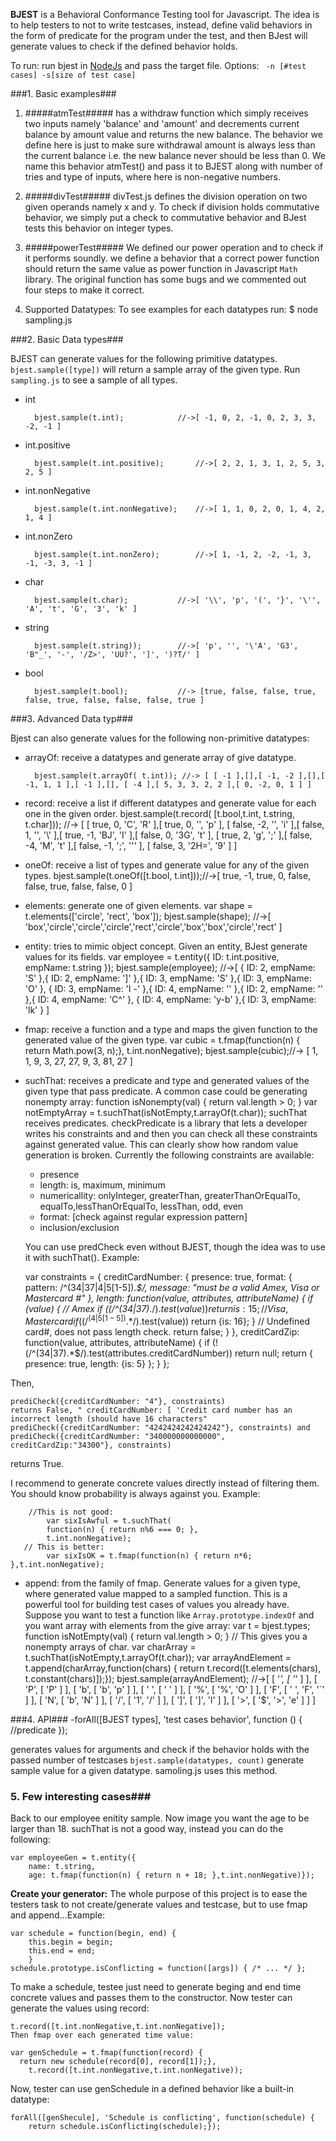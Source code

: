 **BJEST** is a Behavioral Conformance Testing tool for Javascript.
The idea is to help  testers to not to write testcases, instead, define valid behaviors in the form of predicate for the program under the test, and then BJest will generate values to check if the defined behavior holds.

To run: run bjest in [NodeJs](http://nodejs.org/) and pass the target file.
Options: ``` -n [#test cases] -s[size of test case]```

###1. Basic examples###

1. #####atmTest#####
has a withdraw function which simply receives two inputs namely 'balance' and 'amount' and decrements current balance by amount value and returns the new balance. The behavior we define here is just to make sure withdrawal amount is always less than the current balance i.e. the new balance never should be less than 0. We name this behavior atmTest() and pass it to BJEST along with number of tries and type of inputs, where here is non-negative numbers.

2. #####divTest#####
divTest.js defines the division operation on two given operands namely x and y. To check if division holds commutative behavior, we simply put a check to commutative behavior and BJest tests this behavior on integer types.

3. #####powerTest#####
We defined our power operation and to check if it performs soundly. we define a behavior that a correct power function should
return the same value as power function in Javascript ```Math``` library. The original function has some bugs and we commented out four steps to make it correct.

2. Supported Datatypes:
To see examples for each datatypes run: $ node sampling.js

###2. Basic Data types###

BJEST can generate values for the following primitive datatypes. ```bjest.sample([type])```  will return a sample array of the given
type. Run ```sampling.js``` to see a sample of all types.

- int

        bjest.sample(t.int);   			//->[ -1, 0, 2, -1, 0, 2, 3, 3, -2, -1 ]
        

- int.positive

        bjest.sample(t.int.positive); 		//->[ 2, 2, 1, 3, 1, 2, 5, 3, 2, 5 ]
        
- int.nonNegative

        bjest.sample(t.int.nonNegative); 	//->[ 1, 1, 0, 2, 0, 1, 4, 2, 1, 4 ]
        
- int.nonZero

        bjest.sample(t.int.nonZero); 		//->[ 1, -1, 2, -2, -1, 3, -1, -3, 3, -1 ]
        
- char

        bjest.sample(t.char); 			//->[ '\\', 'p', '(', '}', '\'', 'A', 't', 'G', '3', 'k' ]
        
- string

        bjest.sample(t.string)); 		//->[ 'p', '', '\'A', 'G3', 'B"_', '-', '/Z>', 'UU?', ']', ')?T/' ]
        
- bool
    
        bjest.sample(t.bool); 			//-> [true, false, false, true, false, true, false, false, false, true ]


###3. Advanced Data typ###

Bjest can also generate values for the following non-primitive datatypes:

- arrayOf: receive a datatypes and generate array of give datatype.

        bjest.sample(t.arrayOf( t.int)); //-> [ [ -1 ],[],[ -1, -2 ],[],[ -1, 1, 1 ],[ -1 ],[], [ -4 ],[ 5, 3, 3, 2, 2 ],[ 0, -2, 0, 1 ] ]

- record: receive a list if different datatypes and generate value for each one in the given order.
        bjest.sample(t.record( [t.bool,t.int, t.string, t.char])); //-> [ [ true, 0, 'C', 'R' ],[ true, 0, '', 'p' ],
        [ false, -2, '', 'i' ],[ false, 1, '', '\\' ],[ true, -1, 'BJ', 'I' ],[ false, 0, '3G', 't' ], 
        [ true, 2, 'g', ';' ],[ false, -4, 'M', 't' ],[ false, -1, ';', '\'' ], [ false, 3, '2H=', '9' ] ]

- oneOf: receive a list of types and generate value for any of the given types.
        bjest.sample(t.oneOf([t.bool, t.int]));//->[ true, -1, true, 0, false, false, true, false, false, 0 ]
        
- elements: generate one of given elements.
        var shape = t.elements(['circle', 'rect', 'box']); bjest.sample(shape);
        //->[ 'box','circle','circle','circle','rect','circle','box','box','circle','rect' ]

- entity: tries to mimic object concept. Given an entity, BJest generate values for its fields.
        var employee = t.entity({
            ID: t.int.positive,
            empName: t.string
            });
            bjest.sample(employee);
        //->[ { ID: 2, empName: 'S' },{ ID: 2, empName: ']' },{ ID: 3, empName: 'S' },{ ID: 3, empName: 'O' },
        { ID: 3, empName: 'I -' },{ ID: 4, empName: '' },{ ID: 2, empName: '' },{ ID: 4, empName: 'C^' },
        { ID: 4, empName: 'y-b' },{ ID: 3, empName: 'lk' } ]

- fmap: receive a function and a type and maps the given function to the generated value of the given type.
        var cubic = t.fmap(function(n) {
            return Math.pow(3, n);}, t.int.nonNegative);
            bjest.sample(cubic);//-> [ 1, 1, 9, 3, 27, 27, 9, 3, 81, 27 ]
            
- suchThat: receives a predicate and type and generated values of the given type that pass predicate. A common case could be generating nonempty array:
        function isNonempty(val) { return val.length > 0; }
        var notEmptyArray = t.suchThat(isNotEmpty,t.arrayOf(t.char));
	suchThat receives predicates. checkPredicate is a library that lets a developer 	writes his constraints and and then you can check all these constraints against 	generated value. This can clearly show how random value generation is broken. 
	Currently the following constraints are available:
	- presence
	- length:		is, maximum, minimum
	- numericallity:		onlyInteger, greaterThan, greaterThanOrEqualTo, equalTo,lessThanOrEqualTo, lessThan, odd, even
	- format:		[check against regular expression pattern]
	- inclusion/exclusion

	You can use predCheck even without BJEST, though the idea was to use it with suchThat(). Example:
	
	
	var constraints = {
        creditCardNumber: {
            presence: true,
            format: {
            pattern: /^(34|37|4|5[1-5]).*$/,
            message: "must be a valid Amex, Visa or Mastercard #"
                },
            length: function(value, attributes, attributeName) {
                if (value) {
                     // Amex
                 if ((/^(34|37).*$/).test(value)) return {is: 15};
                    // Visa, Mastercard
                 if ((/^(4|5[1-5]).*$/).test(value)) return {is: 16};
                    }
            // Undefined card#, does not pass length check.
      return false;
            }
        },
        creditCardZip: function(value, attributes, attributeName) {
            if (!(/^(34|37).*$/).test(attributes.creditCardNumber)) return null;
                return {
                    presence: true,
                    length: {is: 5}
                };
            }
        };
        
Then,
	
	prediCheck({creditCardNumber: "4"}, constraints)
	returns False, " creditCardNumber: [ 'Credit card number has an incorrect length (should have 16 characters"
	prediCheck({creditCardNumber: "4242424242424242"}, constraints) and 
	prediCheck({creditCardNumber: "340000000000000", creditCardZip:"34300"}, constraints)
	
returns True.
        
I recommend to generate concrete values directly instead of filtering them. You should know probability is always against you. Example:

        //This is not good:
            var sixIsAwful = t.suchThat(
            function(n) { return n%6 === 0; },
            t.int.nonNegative);
       // This is better:
            var sixIsOK = t.fmap(function(n) { return n*6; },t.int.nonNegative);
            


- append: from the family of fmap. Generate values for a given type, where generated value mapped to a sampled function. This is a powerful tool for building test cases of values you already have. Suppose you want to test a function like ```Array.prototype.indexOf``` and you want array with elements from the give array:
        var t = bjest.types;
        function isNotEmpty(val) { return val.length > 0; }
        // This gives you a nonempty arrays of char.
        var charArray = t.suchThat(isNotEmpty,t.arrayOf(t.char));
        var arrayAndElement = t.append(charArray,function(chars) {
	    return t.record([t.elements(chars), t.constant(chars)]);});
	    bjest.sample(arrayAndElement);
	    //->[ [ '*', [ '*' ] ],
            [ 'P', [ 'P' ] ],
            [ 'b', [ 'b', 'p' ] ],
            [ ' ', [ ' ' ] ],
            [ '%', [ '%', 'O' ] ],
            [ 'F', [ ' ', 'F', '`' ] ],
            [ 'N', [ 'b', 'N' ] ],
            [ '/', [ '1', '/' ] ],
            [ ']', [ ']', 'l' ] ],
            [ '>', [ '$', '>', 'e' ] ] ]

    
###4. API###
    -forAll([BJEST types], 'test cases behavior', function () {
    //predicate
    });
    
generates values for arguments and check if the behavior holds with the passed number of testcases
```bjest.sample(datatypes, count)```
    generate sample value for a given datatype. samoling.js uses this method.

### 5. Few interesting cases###
Back to our employee enitity sample. Now image you want the age to be larger than 18. suchThat is not a good way, 
    instead you can do the following:
    
    var employeeGen = t.entity({
        name: t.string,
        age: t.fmap(function(n) { return n + 18; },t.int.nonNegative)});

**Create your generator:**
    The whole purpose of this project is to ease the testers task to not create/generate values and testcase, but to use fmap and append...Example:
    
    var schedule = function(begin, end) {
        this.begin = begin;
        this.end = end;
        }
    schedule.prototype.isConflicting = function([args]) { /* ... */ };
    
To make a schedule, testee just need to generate beging and end time concrete values and passes them to the
    constructor. Now tester can generate the values using record:
    
    t.record([t.int.nonNegative,t.int.nonNegative]);
    Then fmap over each generated time value:

    var genSchedule = t.fmap(function(record) {
      return new schedule(record[0], record[1]);},
        t.record([t.int.nonNegative,t.int.nonNegative));
        
Now, tester can use genSchedule in a defined behavior like a built-in datatype:

    forAll([genShecule], 'Schedule is conflicting', function(schedule) {
        return schedule.isConflicting(schedule);});
        
